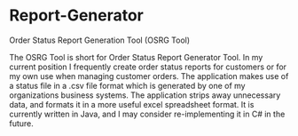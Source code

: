 # Report-Generator

Order Status Report Generation Tool (OSRG Tool)

The OSRG Tool is short for Order Status Report Generator Tool. In my current position I frequently create order status reports 
for customers or for my own use when managing customer orders. The application makes use of a status file in a .csv file format 
which is generated by one of my organizations business systems. The application strips away unnecessary data, and formats it in 
a more useful excel spreadsheet format. It is currently written in Java, and I may consider re-implementing it in C# in the future.
